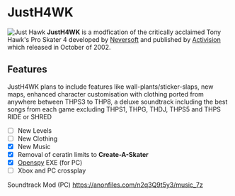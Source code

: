 # JustH4WK
![Just Hawk](https://user-images.githubusercontent.com/108467161/176726312-0b322943-c569-4daf-b13d-bfe93d254765.png)
**JustH4WK** is a modfication of the critically acclaimed Tony Hawk's Pro Skater 4 developed by <a href="https://en.wikipedia.org/wiki/Neversoft" target="_blank">Neversoft</a> and published by <a href="https://en.wikipedia.org/wiki/Activision" target="_blank">Activision</a> which released in October of 2002.


## Features
JustH4WK plans to include features like wall-plants/sticker-slaps, new maps, enhanced character customisation with clothing ported from anywhere between THPS3 to THP8, a deluxe soundtrack including the best songs from each game excluding THPS1, THPG, THDJ, THPS5 and THPS RIDE or SHRED


- [ ] New Levels
- [ ] New Clothing
- [x] New Music
- [x] Removal of ceratin limits to **Create-A-Skater**
- [x] <a href="http://beta.openspy.net/en/" target="_blank">Openspy</a> EXE (for PC)
- [ ] Xbox and PC crossplay

 Soundtrack Mod (PC) https://anonfiles.com/n2q3Q9t5y3/music_7z
